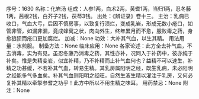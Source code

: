 序号：1630
名称：化岩汤
组成：人参1两，白术2两，黄耆1两，当归1两，忍冬藤1两，茜根2钱，白芥子2钱，茯苓3钱。
出处：《辨证录》卷十三。
主治：乳痈已收口，气血大亏，后因不慎房事，以致复行溃烂，变成乳岩，形成无数小疮口，如管非管，如漏非漏，竟成蜂窝之状，肉向外生，终年累月而不愈，服败毒之药，身愈狼狈而疮口更加腐烂。
加减：None
功效：大补其气血，以生其精。
用法用量：水煎服。
制备方法：None
临床应用：None
各家论述：此方全去补气血，不去消毒，实为有见。虽忍冬藤乃消毒之药，其性亦补，况同入于补药中，彼亦纯于补矣。惟是失精变岩，似宜补精，乃不补精而止补气血何也？益精不可以速生，补精之功甚缓，不若补其气血，转易生精。其乳房属阳明之经，既生乳痈，未必阳明之经能多气多血矣。补其气血则阳明之经旺，自然生液生精以灌注于乳房，又何必复补其精以牵掣参耆之功乎！此方中所以不用生精之味耳。
用药禁忌：None
附注：None

